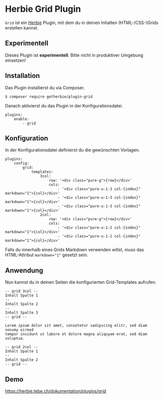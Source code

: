 # Herbie Grid Plugin

`Grid` ist ein [Herbie](http://github.com/getherbie/herbie) Plugin, mit dem du in deinen Inhalten (HTML-/CSS-)Grids 
erstellen kannst.


## Experimentell

Dieses Plugin ist **experimentell**. Bitte nicht in produktiver Umgebung einsetzen!


## Installation

Das Plugin installierst du via Composer.

	$ composer require getherbie/plugin-grid

Danach aktivierst du das Plugin in der Konfigurationsdatei.

    plugins:
        enable:
            - grid


## Konfiguration

In der Konfigurationsdatei definierst du die gewünschten Vorlagen.

    plugins:
        config:
            grid:
                templates:
                    3col:
                        row: '<div class="pure-g">{row}</div>'
                        cols:
                            - '<div class="pure-u-1-3 col-{index}" markdown="1">{col}</div>'
                            - '<div class="pure-u-1-3 col-{index}" markdown="1">{col}</div>'
                            - '<div class="pure-u-1-3 col-{index}" markdown="1">{col}</div>'
                    2col:
                        row: '<div class="pure-g">{row}</div>'
                        cols:
                            - '<div class="pure-u-1-2 col-{index}" markdown="1">{col}</div>'
                            - '<div class="pure-u-1-2 col-{index}" markdown="1">{col}</div>'
                            
Falls du innerhalb eines Grids Markdown verwenden willst, muss das HTML-Attribut `markdown="1"` gesetzt sein.

                             
## Anwendung

Nun kannst du in deinen Seiten die konfigurierten Grid-Templates aufrufen.

    -- grid 3col --
    Inhalt Spalte 1 
    --
    Inhalt Spalte 2 
    --
    Inhalt Spalte 3 
    -- grid --
    
    Lorem ipsum dolor sit amet, consetetur sadipscing elitr, sed diam nonumy eirmod 
    tempor invidunt ut labore et dolore magna aliquyam erat, sed diam voluptua.
    
    -- grid 2col --
    Inhalt Spalte 1 
    --
    Inhalt Spalte 2 
    -- grid --


## Demo

<https://herbie.tebe.ch/dokumentation/plugins/grid>
